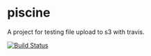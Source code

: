 piscine
=======

A project for testing file upload to s3 with travis. 

[![Build Status](https://travis-ci.org/CorwinT/piscine.png?branch=master)](https://travis-ci.org/CorwinT/piscine)
